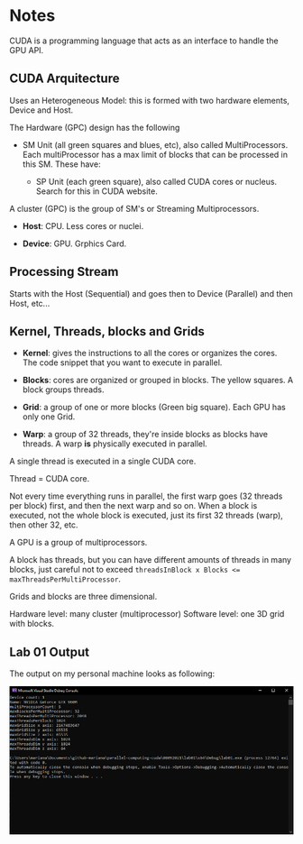 # Notes

CUDA is a programming language that acts as an interface to handle the GPU API.

## CUDA Arquitecture

Uses an Heterogeneous Model: this is formed with two hardware elements, Device and Host.

The Hardware (GPC) design has the following

- SM Unit (all green squares and blues, etc), also called MultiProcessors. Each multiProcessor has a max limit of blocks that can be processed in this SM. These have:

    - SP Unit (each green square), also called CUDA cores or nucleus. Search for this in CUDA website.

A cluster (GPC) is the group of SM's or Streaming Multiprocessors.

- **Host**: CPU. Less cores or nuclei.

- **Device**: GPU. Grphics Card.

## Processing Stream

Starts with the Host (Sequential) and goes then to Device (Parallel) and then Host, etc...

## Kernel, Threads, blocks and Grids

- **Kernel**: gives the instructions to all the cores or organizes the cores. The code snippet that you want to execute in parallel.

- **Blocks**: cores are organized or grouped in blocks. The yellow squares. A block groups threads.

- **Grid**: a group of one or more blocks (Green big square). Each GPU has only one Grid.

- **Warp**: a group of 32 threads, they're inside blocks as blocks have threads. A warp **is** physically executed in parallel.

A single thread is executed in a single CUDA core. 

Thread = CUDA core.

Not every time everything runs in parallel, the first warp goes (32 threads per block) first, and then the next warp and so on. When a block is executed, not the whole block is executed, just its first 32 threads (warp), then other 32, etc.

A GPU is a group of multiprocessors.

A block has threads, but you can have different amounts of threads in many blocks, just careful not to exceed `threadsInBlock x Blocks <= maxThreadsPerMultiProcessor`.

Grids and blocks are three dimensional.

Hardware level: many cluster (multiprocessor)
Software level: one 3D grid with blocks. 

## Lab 01 Output

The output on my personal machine looks as following: <br />

![Image](res/output.png?raw=true) <br />